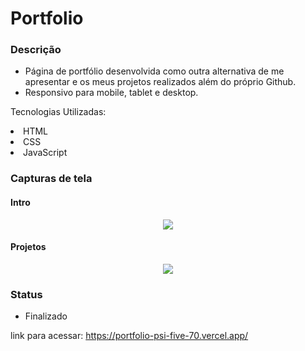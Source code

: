 # Portfolio

### Descrição
  - Página de portfólio desenvolvida como outra alternativa de me apresentar e os meus projetos realizados além do próprio Github.
  - Responsivo para mobile, tablet e desktop.



Tecnologias Utilizadas: 
<li> HTML </li>
<li> CSS </li>
<li> JavaScript </li>

### Capturas de tela

#### Intro
<p align="center">
      <img src="https://cdn.discordapp.com/attachments/694618905838092319/1026951010935111760/unknown.png"/>
 </p>
 
 #### Projetos
 <p align="center">
      <img src="https://cdn.discordapp.com/attachments/694618905838092319/1026951148730585098/unknown.png"/>
 </p>

### Status
- Finalizado

link para acessar: https://portfolio-psi-five-70.vercel.app/
